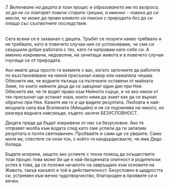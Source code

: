 ###### 7. Включване на децата в този процес и образоването им по въпроса, за да не се повтарят повече старите грешки, а именно - човека да си мисли, че може да прави каквото си поиска с природата без да си плаща със съответните последствия.

Сега всеки се е захванал с децата. Тръбят се лозунги какво трябвало и не трябвало, като в повечето случаи ние се успокояваме, че сме си свършили добре работата с тях, като ги направим като себе си. А именно изкривени, недоволни, не зачитащи живота и в повечето случаи гнусящи се от природата.

Ако имате деца просто ги вземете с вас, когато започнете да работите по възстановяване на някой пресъхнал извор или намаляла чешма. Обяснете им, че водните пътища са пътечките оставени от майката Земя, по които нейните деца да се завърнат един ден при Нея. Обяснете им, че те водят право към Нейното сърце, и че ако някои от тях пресъхнат ще останат хора, които няма да знаят как да се върнат обратно при Нея. Кажете им го и ще видите резултата. Любовта е най-мощната сила във Вселената (Айнщайн) и не се подчинява на никого, но реагира веднага навсякъде, където засече БЕЗУСЛОВНОСТ. 

Децата преди да бъдат изкривени от нас са безусловни. Ако те отправят молба към водата след като сме успели да ги запалим резултата е почти светкавичен. Пробвайте и сами ще се уверите. Само моля ви, спестете си онзи тон, с който ги кандърдисвахте, че има Дядо Коледа.

Бъдете искрени, защото ако успеете с тяхна помощ да осъществите този процес това може би ще е най-безценната опитност и родителски успех в това, да се положи началото на завръщане към основите на Живота, такъв какъвто е той в действителност. Безусловен в щедростта си, устремен към вечно чудотворчество, благороден в проявите си и вечен. 
